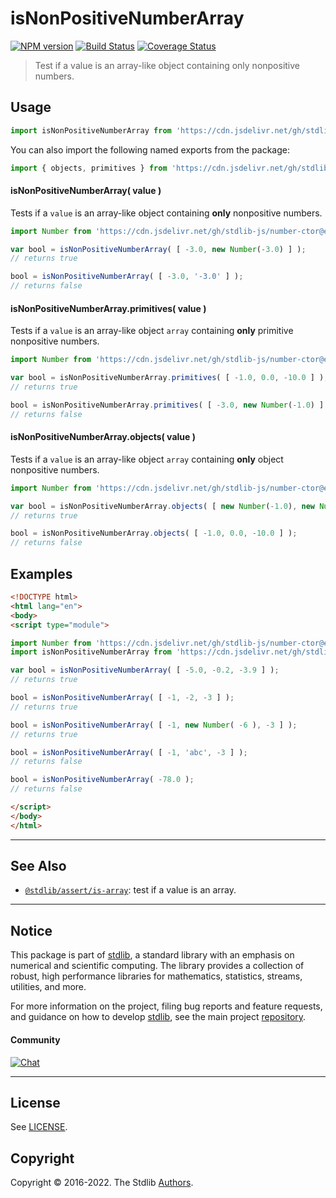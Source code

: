 <!--

@license Apache-2.0

Copyright (c) 2018 The Stdlib Authors.

Licensed under the Apache License, Version 2.0 (the "License");
you may not use this file except in compliance with the License.
You may obtain a copy of the License at

   http://www.apache.org/licenses/LICENSE-2.0

Unless required by applicable law or agreed to in writing, software
distributed under the License is distributed on an "AS IS" BASIS,
WITHOUT WARRANTIES OR CONDITIONS OF ANY KIND, either express or implied.
See the License for the specific language governing permissions and
limitations under the License.

-->

# isNonPositiveNumberArray

[![NPM version][npm-image]][npm-url] [![Build Status][test-image]][test-url] [![Coverage Status][coverage-image]][coverage-url] <!-- [![dependencies][dependencies-image]][dependencies-url] -->

> Test if a value is an array-like object containing only nonpositive numbers.



<section class="usage">

## Usage

```javascript
import isNonPositiveNumberArray from 'https://cdn.jsdelivr.net/gh/stdlib-js/assert-is-nonpositive-number-array@esm/index.mjs';
```

You can also import the following named exports from the package:

```javascript
import { objects, primitives } from 'https://cdn.jsdelivr.net/gh/stdlib-js/assert-is-nonpositive-number-array@esm/index.mjs';
```

#### isNonPositiveNumberArray( value )

Tests if a `value` is an array-like object containing **only** nonpositive numbers.

<!-- eslint-disable no-new-wrappers -->

```javascript
import Number from 'https://cdn.jsdelivr.net/gh/stdlib-js/number-ctor@esm/index.mjs';

var bool = isNonPositiveNumberArray( [ -3.0, new Number(-3.0) ] );
// returns true

bool = isNonPositiveNumberArray( [ -3.0, '-3.0' ] );
// returns false
```

#### isNonPositiveNumberArray.primitives( value )

Tests if a `value` is an array-like object `array` containing **only** primitive nonpositive numbers.

<!-- eslint-disable no-new-wrappers -->

```javascript
import Number from 'https://cdn.jsdelivr.net/gh/stdlib-js/number-ctor@esm/index.mjs';

var bool = isNonPositiveNumberArray.primitives( [ -1.0, 0.0, -10.0 ] );
// returns true

bool = isNonPositiveNumberArray.primitives( [ -3.0, new Number(-1.0) ] );
// returns false
```

#### isNonPositiveNumberArray.objects( value )

Tests if a `value` is an array-like object `array` containing **only** object nonpositive numbers.

<!-- eslint-disable no-new-wrappers, max-len -->

```javascript
import Number from 'https://cdn.jsdelivr.net/gh/stdlib-js/number-ctor@esm/index.mjs';

var bool = isNonPositiveNumberArray.objects( [ new Number(-1.0), new Number(-1.0) ] );
// returns true

bool = isNonPositiveNumberArray.objects( [ -1.0, 0.0, -10.0 ] );
// returns false
```

</section>

<!-- /.usage -->

<section class="examples">

## Examples

<!-- eslint-disable no-new-wrappers -->

<!-- eslint no-undef: "error" -->

```html
<!DOCTYPE html>
<html lang="en">
<body>
<script type="module">

import Number from 'https://cdn.jsdelivr.net/gh/stdlib-js/number-ctor@esm/index.mjs';
import isNonPositiveNumberArray from 'https://cdn.jsdelivr.net/gh/stdlib-js/assert-is-nonpositive-number-array@esm/index.mjs';

var bool = isNonPositiveNumberArray( [ -5.0, -0.2, -3.9 ] );
// returns true

bool = isNonPositiveNumberArray( [ -1, -2, -3 ] );
// returns true

bool = isNonPositiveNumberArray( [ -1, new Number( -6 ), -3 ] );
// returns true

bool = isNonPositiveNumberArray( [ -1, 'abc', -3 ] );
// returns false

bool = isNonPositiveNumberArray( -78.0 );
// returns false

</script>
</body>
</html>
```

</section>

<!-- /.examples -->

<!-- Section for related `stdlib` packages. Do not manually edit this section, as it is automatically populated. -->

<section class="related">

* * *

## See Also

-   <span class="package-name">[`@stdlib/assert/is-array`][@stdlib/assert/is-array]</span><span class="delimiter">: </span><span class="description">test if a value is an array.</span>

</section>

<!-- /.related -->

<!-- Section for all links. Make sure to keep an empty line after the `section` element and another before the `/section` close. -->


<section class="main-repo" >

* * *

## Notice

This package is part of [stdlib][stdlib], a standard library with an emphasis on numerical and scientific computing. The library provides a collection of robust, high performance libraries for mathematics, statistics, streams, utilities, and more.

For more information on the project, filing bug reports and feature requests, and guidance on how to develop [stdlib][stdlib], see the main project [repository][stdlib].

#### Community

[![Chat][chat-image]][chat-url]

---

## License

See [LICENSE][stdlib-license].


## Copyright

Copyright &copy; 2016-2022. The Stdlib [Authors][stdlib-authors].

</section>

<!-- /.stdlib -->

<!-- Section for all links. Make sure to keep an empty line after the `section` element and another before the `/section` close. -->

<section class="links">

[npm-image]: http://img.shields.io/npm/v/@stdlib/assert-is-nonpositive-number-array.svg
[npm-url]: https://npmjs.org/package/@stdlib/assert-is-nonpositive-number-array

[test-image]: https://github.com/stdlib-js/assert-is-nonpositive-number-array/actions/workflows/test.yml/badge.svg?branch=main
[test-url]: https://github.com/stdlib-js/assert-is-nonpositive-number-array/actions/workflows/test.yml?query=branch:main

[coverage-image]: https://img.shields.io/codecov/c/github/stdlib-js/assert-is-nonpositive-number-array/main.svg
[coverage-url]: https://codecov.io/github/stdlib-js/assert-is-nonpositive-number-array?branch=main

<!--

[dependencies-image]: https://img.shields.io/david/stdlib-js/assert-is-nonpositive-number-array.svg
[dependencies-url]: https://david-dm.org/stdlib-js/assert-is-nonpositive-number-array/main

-->

[chat-image]: https://img.shields.io/gitter/room/stdlib-js/stdlib.svg
[chat-url]: https://gitter.im/stdlib-js/stdlib/

[stdlib]: https://github.com/stdlib-js/stdlib

[stdlib-authors]: https://github.com/stdlib-js/stdlib/graphs/contributors

[umd]: https://github.com/umdjs/umd
[es-module]: https://developer.mozilla.org/en-US/docs/Web/JavaScript/Guide/Modules

[deno-url]: https://github.com/stdlib-js/assert-is-nonpositive-number-array/tree/deno
[umd-url]: https://github.com/stdlib-js/assert-is-nonpositive-number-array/tree/umd
[esm-url]: https://github.com/stdlib-js/assert-is-nonpositive-number-array/tree/esm
[branches-url]: https://github.com/stdlib-js/assert-is-nonpositive-number-array/blob/main/branches.md

[stdlib-license]: https://raw.githubusercontent.com/stdlib-js/assert-is-nonpositive-number-array/main/LICENSE

<!-- <related-links> -->

[@stdlib/assert/is-array]: https://github.com/stdlib-js/assert-is-array/tree/esm

<!-- </related-links> -->

</section>

<!-- /.links -->
